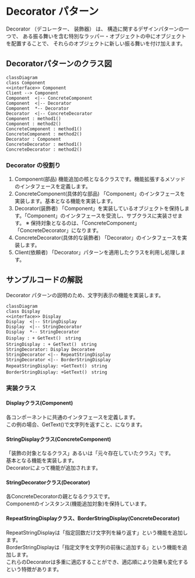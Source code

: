 # Decorator パターン
Decorator （デコレーター、 装飾器） は、 構造に関するデザインパターンの一つで、 ある振る舞いを含む特別なラッパー・オブジェクトの中にオブジェクトを配置することで、 それらのオブジェクトに新しい振る舞いを付け加えます。

## Decoratorパターンのクラス図
```mermaid
classDiagram
class Component
<<interface>> Component
Client --> Component
Component  <|-- ConcreteComponent
Component  <|-- Decorator
Component  *-- Decorator
Decorator  <|-- ConcreteDecorator
Component : method1()
Component : method2()
ConcreteComponent : method1()
ConcreteComponent : method2()
Decorator : Component
ConcreteDecorator : method1()
ConcreteDecorator : method2()
```

### Decorator の役割り
1. Component(部品)
機能追加の核となるクラスです。機能拡張するメソッドのインタフェースを定義します。
1. ConcreteComponent(具体的な部品)
「Component」のインタフェースを実装します。基本となる機能を実装します。
1. Decorator(装飾者)
「Component」を実装しているオブジェクトを保持します。「Component」のインタフェースを受流し、サブクラスに実装させます。
※ 保持対象となるのは、「ConcreteComponent」「ConcreteDecorator」になります。
1. ConcreteDecorator(具体的な装飾者)
「Decorator」のインタフェースを実装します。
1. Client(依頼者)
「Decorator」パターンを適用したクラスを利用し処理します。

## サンプルコードの解説
Decorator パターンの説明のため、文字列表示の機能を実装します。

```mermaid
classDiagram
class Display
<<interface>> Display
Display  <|-- StringDisplay
Display  <|-- StringDecorator
Display  *-- StringDecorator
Display : + GetText()　string
StringDisplay : + GetText()　string
StringDecorator: Display Decoratee
StringDecorator <|-- RepeatStringDisplay
StringDecorator <|-- BorderStringDisplay
RepeatStringDisplay: +GetText()　string
BorderStringDisplay: +GetText()　string
```

### 実装クラス

#### Displayクラス(Component)
各コンポーネントに共通のインタフェースを定義します。  
この例の場合、GetText()で文字列を返すこと、になります。  

#### StringDisplayクラス(ConcreteComponent)
「装飾の対象となるクラス」あるいは「元々存在していたクラス」です。  
基本となる機能を実装します。  
Decoratorによって機能が追加されます。  

#### StringDecoratorクラス(Decorator)
各ConcreteDecoratorの親となるクラスです。  
Componentのインスタンス(機能追加対象)を保持しています。  

#### RepeatStringDisplayクラス、BorderStringDisplay(ConcreteDecorator)
RepeatStringDisplayは「指定回数だけ文字列を繰り返す」という機能を追加します。  
BorderStringDisplayは「指定文字を文字列の前後に追加する」という機能を追加します。  
これらのDecoratorは多重に適応することができ、適応順により効果も変化するという特徴があります。  

